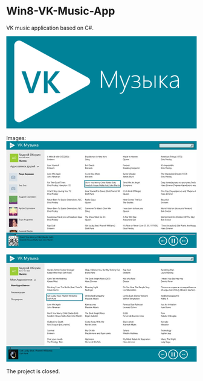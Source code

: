 # Win8-VK-Music-App
VK music application based on C#.

![alt tag](https://github.com/CoderINusE/Win8-VK-Music-App/blob/Second/VK_Music/Assets/SplashScreen.scale-100.png?raw=true)

Images:
![alt tag](https://github.com/CoderINusE/Win8-VK-Music-App/blob/Second/VK_Music/Assets/1.jpg?raw=true)

![alt tag](https://github.com/CoderINusE/Win8-VK-Music-App/blob/Second/VK_Music/Assets/2.jpg?raw=true)

The project is closed.
